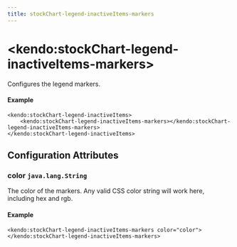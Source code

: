 ```yaml
---
title: stockChart-legend-inactiveItems-markers
---
```


# \<kendo:stockChart-legend-inactiveItems-markers\>

Configures the legend markers.

#### Example
    <kendo:stockChart-legend-inactiveItems>
        <kendo:stockChart-legend-inactiveItems-markers></kendo:stockChart-legend-inactiveItems-markers>
    </kendo:stockChart-legend-inactiveItems>

## Configuration Attributes

### color `java.lang.String`

The color of the markers.
Any valid CSS color string will work here, including hex and rgb.

#### Example
    <kendo:stockChart-legend-inactiveItems-markers color="color">
    </kendo:stockChart-legend-inactiveItems-markers>

